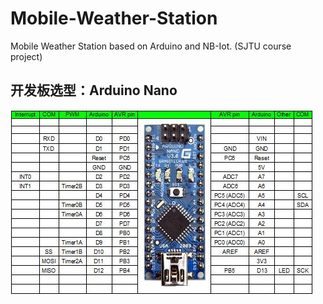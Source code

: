 # Mobile-Weather-Station
Mobile Weather Station based on Arduino and NB-Iot. (SJTU course project) <br>
## 开发板选型：Arduino Nano
![](https://github.com/HollyHouHou/Mobile-Weather-Station/raw/master/nano引脚图.jpg)

